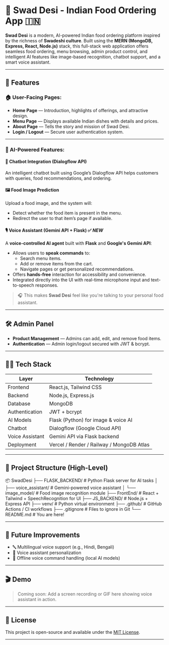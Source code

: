# 🧡 Swad Desi - Indian Food Ordering App 🇮🇳

**Swad Desi** is a modern, AI-powered Indian food ordering platform inspired by the richness of **Swadeshi culture**. Built using the **MERN (MongoDB, Express, React, Node.js)** stack, this full-stack web application offers seamless food ordering, menu browsing, admin product control, and intelligent AI features like image-based recognition, chatbot support, and a smart voice assistant.

---

## 🚀 Features

### 🏠 User-Facing Pages:
- **Home Page** — Introduction, highlights of offerings, and attractive design.
- **Menu Page** — Displays available Indian dishes with details and prices.
- **About Page** — Tells the story and mission of Swad Desi.
- **Login / Logout** — Secure user authentication system.

---

### 🧠 AI-Powered Features:

#### 🤖 Chatbot Integration (Dialogflow API)
An intelligent chatbot built using Google’s Dialogflow API helps customers with queries, food recommendations, and ordering.

#### 🖼️ Food Image Prediction  
Upload a food image, and the system will:
- Detect whether the food item is present in the menu.
- Redirect the user to that item’s page if available.

#### 🎙️ Voice Assistant (Gemini API + Flask) ✅ _NEW_  
A **voice-controlled AI agent** built with **Flask** and **Google's Gemini API**:
- Allows users to **speak commands** to:
  - Search menu items.
  - Add or remove items from the cart.
  - Navigate pages or get personalized recommendations.
- Offers **hands-free** interaction for accessibility and convenience.
- Integrated directly into the UI with real-time microphone input and text-to-speech responses.

> 🎧 This makes **Swad Desi** feel like you're talking to your personal food assistant.

---

## 🛠️ Admin Panel

- **Product Management** — Admins can add, edit, and remove food items.
- **Authentication** — Admin login/logout secured with JWT & bcrypt.

---

## 🧑‍💻 Tech Stack

| Layer              | Technology                            |
|--------------------|----------------------------------------|
| Frontend           | React.js, Tailwind CSS                 |
| Backend            | Node.js, Express.js                    |
| Database           | MongoDB                                |
| Authentication     | JWT + bcrypt                           |
| AI Models          | Flask (Python) for image & voice AI    |
| Chatbot            | Dialogflow (Google Cloud API)          |
| Voice Assistant    | Gemini API via Flask backend           |
| Deployment         | Vercel / Render / Railway / MongoDB Atlas |

---

## 📁 Project Structure (High-Level)

📦 SwadDesi
├── FLASK_BACKEND/         # Python Flask server for AI tasks
│   ├── voice_assistant/   # Gemini-powered voice assistant
│   └── image_model/       # Food image recognition module
├── FrontEnd/              # React + Tailwind + SpeechRecognition for UI
├── JS_BACKEND/            # Node.js + Express API
├── venv/                  # Python virtual environment
├── .github/               # GitHub Actions / CI workflows
├── .gitignore             # Files to ignore in Git
└── README.md              # You are here!


---

## 📢 Future Improvements

- 🔤 Multilingual voice support (e.g., Hindi, Bengali)
- 🧠 Voice assistant personalization
- 📴 Offline voice command handling (local AI models)

---

## 🎬 Demo

> Coming soon: Add a screen recording or GIF here showing voice assistant in action.

---

## 📝 License

This project is open-source and available under the [MIT License](LICENSE).

---

